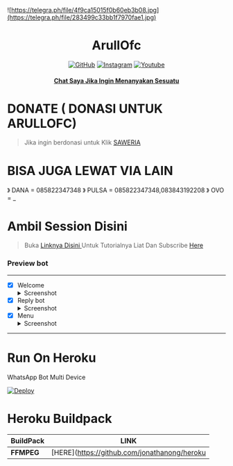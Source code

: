 ![https://telegra.ph/file/4f9ca15015f0b60eb3b08.jpg](https://telegra.ph/file/283499c33bb1f7970fae1.jpg)


</p>
<h1 align="center">ArullOfc</h1>

>
>
>
</div>
<p align="center">
  <a href="https://github.com/Warikrr"><img title="GitHub" src="https://img.shields.io/badge/Github-frostkri.svg?style=for-the-badge&logo=github" /></a>
  <a href="httts://instagram.com/sahrulwara_____"><img title="Instagram " src="https://img.shields.io/badge/Instagram-Hyzerr.svg?style=for-the-badge&logo=instagram" /></a>
  <a href="https://youtube.com/channel/UC1ikkqsPvtWuE_QonsET1yg"><img title="Youtube" src="https://img.shields.io/badge/Youtube-Hyzerr.svg?style=for-the-badge&logo=youtube" /></a>
  <h4 align="center">
  <a
  <a href="https://wa.me/6285822347348">Chat Saya Jika Ingin Menanyakan Sesuatu </a>
</h4>
</p>

# DONATE ( DONASI UNTUK ARULLOFC)
> Jika ingin berdonasi untuk 
> Klik [ SAWERIA ](https://saweria.co/arullOfc) 

# BISA JUGA LEWAT VIA LAIN
》 DANA  = 085822347348
》 PULSA = 085822347348,083843192208
》 OVO   = _

# Ambil Session Disini

> Buka [ Linknya Disini ](https://replit.com/@zeeoneofc/Session-Md?lita=1&outputonly=1#.replit) 
> Untuk Tutorialnya Liat Dan Subscribe [ Here ](https://youtu.be/jOhhY7ef_qM) 

### Preview bot
------------------
- [x] Welcome <details><summary>Screenshot</summary><img src="https://telegra.ph/file/b3b7dff3e285c84442c3c.jpg"></details>
- [x] Reply bot <details><summary>Screenshot</summary><img src="https://telegra.ph/file/98c48528bd962f279ea7e.jpg"></details>
- [x] Menu  <details><summary>Screenshot</summary><img src="https://telegra.ph/file/dc3565c53a09154ef745e.jpg"></details>
------------------

# Run On Heroku

WhatsApp Bot Multi Device

[![Deploy](https://www.herokucdn.com/deploy/button.svg)](https://heroku.com/deploy?template=https://github.com/krizynofc/krizynMD)


# Heroku Buildpack

| BuildPack | LINK |
|--------|--------|
| **FFMPEG** |[HERE](https://github.com/jonathanong/heroku
